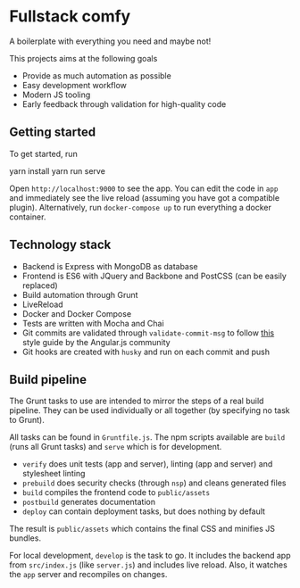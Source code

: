# Fullstack comfy

  A boilerplate with everything you need and maybe not!

This projects aims at the following goals

* Provide as much automation as possible
* Easy development workflow
* Modern JS tooling
* Early feedback through validation for high-quality code

## Getting started

To get started, run


  yarn install
  yarn run serve


Open `http://localhost:9000` to see the app. You can edit the code in `app`
and immediately see the live reload (assuming you have got a compatible plugin).
Alternatively, run `docker-compose up` to run everything a docker container.

## Technology stack

* Backend is Express with MongoDB as database
* Frontend is ES6 with JQuery and Backbone and PostCSS (can be easily replaced)
* Build automation through Grunt
* LiveReload
* Docker and Docker Compose
* Tests are written with Mocha and Chai
* Git commits are validated through `validate-commit-msg` to follow
  [this](https://github.com/angular/angular.js/blob/master/CONTRIBUTING.md#commit) style guide by the Angular.js community
* Git hooks are created with `husky` and run on each commit and push

## Build pipeline

The Grunt tasks to use are intended to mirror the steps of a real build
pipeline. They can be used individually or all together (by specifying no task
to Grunt).

All tasks can be found in `Gruntfile.js`. The npm scripts available are `build`
(runs all Grunt tasks) and `serve` which is for development.

* `verify` does unit tests (app and server), linting (app and server) and
  stylesheet linting
* `prebuild` does security checks (through `nsp`) and cleans generated files
* `build` compiles the frontend code to `public/assets`
* `postbuild` generates documentation
* `deploy` can contain deployment tasks, but does nothing by default

The result is `public/assets` which contains the final CSS and minifies JS
bundles.

For local development, `develop` is the task to go. It includes the backend app
from `src/index.js` (like `server.js`) and includes live reload. Also, it
watches the `app` server and recompiles on changes.

